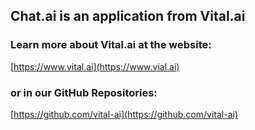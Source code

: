 ## Chat.ai is an application from Vital.ai

### Learn more about Vital.ai at the website:

[https://www.vital.ai](https://www.vial.ai)

### or in our GitHub Repositories:

[https://github.com/vital-ai](https://github.com/vital-ai)

<!--

**Here are some ideas to get you started:**

🙋‍♀️ A short introduction - what is your organization all about?
🌈 Contribution guidelines - how can the community get involved?
👩‍💻 Useful resources - where can the community find your docs? Is there anything else the community should know?
🍿 Fun facts - what does your team eat for breakfast?
🧙 Remember, you can do mighty things with the power of [Markdown](https://docs.github.com/github/writing-on-github/getting-started-with-writing-and-formatting-on-github/basic-writing-and-formatting-syntax)
-->
